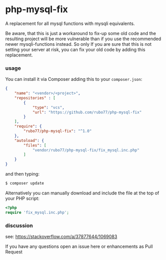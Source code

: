 # php-mysql-fix

A replacement for all mysql functions with mysqli equivalents.

Be aware, that this is just a workaround to fix-up some old code and the resulting project 
will be more vulnerable than if you use the recommended newer mysqli-functions instead.
So only If you are sure that this is not setting your server at risk, you can fix your old
code by adding this replacement.

### usage

You can install it via Composer adding this to your `composer.json`:

```json
{
    "name": "<vendor>/<project>",
    "repositories" : [
        {
            "type": "vcs",
            "url": "https://github.com/rubo77/php-mysql-fix"
        }
    ],
    "require": {
        "rubo77/php-mysql-fix": "^1.0"
    },
    "autoload": {
        "files": [
            "vendor/rubo77/php-mysql-fix/fix_mysql.inc.php"
        ]
    }
}

```

and then typing:

```sh
$ composer update
```

Alternatively you can manually download and include the file at the top of your PHP script:

```php
<?php
require 'fix_mysql.inc.php';
```

### discussion

see: https://stackoverflow.com/a/37877644/1069083

If you have any questions open an issue here or enhancements as Pull Request
